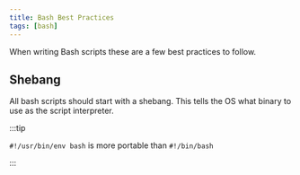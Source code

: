 ```yaml
---
title: Bash Best Practices
tags: [bash]
---
```


When writing Bash scripts these are a few best practices to follow.

## Shebang

All bash scripts should start with a shebang. This tells the OS what binary to use as the script interpreter.

:::tip

`#!/usr/bin/env bash` is more portable than `#!/bin/bash`

:::
